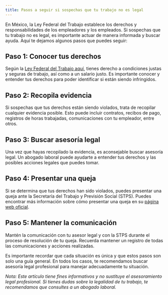 ```yaml
---
title: Pasos a seguir si sospechas que tu trabajo no es legal
---
```

En México, la Ley Federal del Trabajo establece los derechos y responsabilidades de los empleadores y los empleados. Si sospechas que tu trabajo no es legal, es importante actuar de manera informada y buscar ayuda. Aquí te dejamos algunos pasos que puedes seguir:

## Paso 1: Conocer tus derechos

Según la [Ley Federal del Trabajo aquí](/ley-federal-del-trabajo), tienes derecho a condiciones justas y seguras de trabajo, así como a un salario justo. Es importante conocer y entender tus derechos para poder identificar si están siendo infringidos.

## Paso 2: Recopila evidencia

Si sospechas que tus derechos están siendo violados, trata de recopilar cualquier evidencia posible. Esto puede incluir contratos, recibos de pago, registros de horas trabajadas, comunicaciones con tu empleador, entre otros.

## Paso 3: Buscar asesoría legal

Una vez que hayas recopilado la evidencia, es aconsejable buscar asesoría legal. Un abogado laboral puede ayudarte a entender tus derechos y las posibles acciones legales que puedes tomar.

## Paso 4: Presentar una queja

Si se determina que tus derechos han sido violados, puedes presentar una queja ante la Secretaría del Trabajo y Previsión Social (STPS). Puedes encontrar más información sobre cómo presentar una queja en su [página web oficial](https://www.gob.mx/stps).

## Paso 5: Mantener la comunicación

Mantén la comunicación con tu asesor legal y con la STPS durante el proceso de resolución de tu queja. Recuerda mantener un registro de todas las comunicaciones y acciones realizadas.

Es importante recordar que cada situación es única y que estos pasos son solo una guía general. En todos los casos, te recomendamos buscar asesoría legal profesional para manejar adecuadamente tu situación.

*Nota: Este artículo tiene fines informativos y no sustituye el asesoramiento legal profesional. Si tienes dudas sobre la legalidad de tu trabajo, te recomendamos que consultes a un abogado laboral.*
